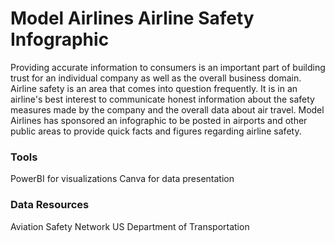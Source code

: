 # Model Airlines Airline Safety Infographic

Providing accurate information to consumers is an important part of building trust for an individual company as well as the overall business domain. Airline safety is an area that comes into question frequently. It is in an airline's best interest to communicate honest information about the safety measures made by the company and the overall data about air travel. Model Airlines has sponsored an infographic to be posted in airports and other public areas to provide quick facts and figures regarding airline safety.

### Tools
PowerBI for visualizations
Canva for data presentation

### Data Resources
Aviation Safety Network
US Department of Transportation
